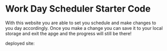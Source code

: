 # Work Day Scheduler Starter Code
With this website you are able to set you schedule and make changes to you day accordingly. Once you make a change you can save it to your local storage and exit the apge and the progress will still be there!

deployed site: